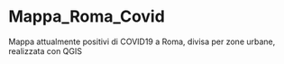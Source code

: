 # Mappa_Roma_Covid
 Mappa attualmente positivi di COVID19 a Roma, divisa per zone urbane, realizzata con QGIS
